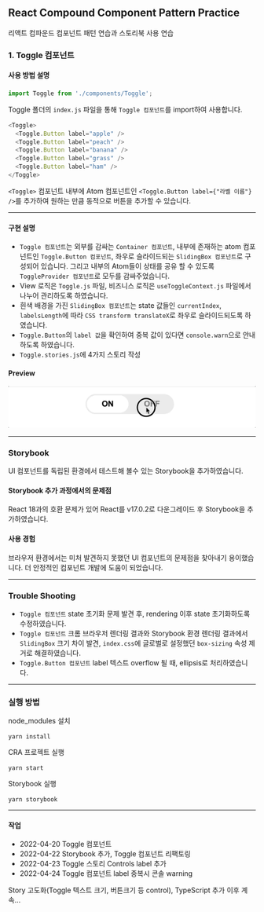 ## React Compound Component Pattern Practice

리액트 컴파운드 컴포넌트 패턴 연습과 스토리북 사용 연습

### 1. Toggle 컴포넌트

#### 사용 방법 설명

```javascript
import Toggle from './components/Toggle';
```

Toggle 폴더의 `index.js` 파일을 통해 `Toggle 컴포넌트`를 import하여 사용합니다.

```javascript
<Toggle>
  <Toggle.Button label="apple" />
  <Toggle.Button label="peach" />
  <Toggle.Button label="banana" />
  <Toggle.Button label="grass" />
  <Toggle.Button label="ham" />
</Toggle>
```

`<Toggle>` 컴포넌트 내부에 Atom 컴포넌트인 `<Toggle.Button label={"라벨 이름"} />`를 추가하여 원하는 만큼 동적으로 버튼을 추가할 수 있습니다.

---

#### 구현 설명

- `Toggle 컴포넌트`는 외부를 감싸는 `Container 컴포넌트`, 내부에 존재하는 atom 컴포넌트인 `Toggle.Button 컴포넌트`, 좌우로 슬라이드되는 `SlidingBox 컴포넌트`로 구성되어 있습니다. 그리고 내부의 Atom들이 상태를 공유 할 수 있도록 `ToggleProvider 컴포넌트`로 모두를 감싸주었습니다.
- View 로직은 `Toggle.js` 파일, 비즈니스 로직은 `useToggleContext.js` 파일에서 나누어 관리하도록 하였습니다.
- 흰색 배경을 가진 `SlidingBox 컴포넌트`는 state 값들인 `currentIndex`, `labelsLength`에 따라 `CSS transform translateX`로 좌우로 슬라이드되도록 하였습니다.
- `Toggle.Button`의 `label 값`을 확인하여 중복 값이 있다면 `console.warn`으로 안내하도록 하였습니다.
- `Toggle.stories.js`에 4가지 스토리 작성

#### Preview

<img src="./previews/togglePreview.gif" />

---

### Storybook

UI 컴포넌트를 독립된 환경에서 테스트해 볼수 있는 Storybook을 추가하였습니다.

#### Storybook 추가 과정에서의 문제점

React 18과의 호환 문제가 있어 React를 v17.0.2로 다운그레이드 후 Storybook을 추가하였습니다.

#### 사용 경험

브라우저 환경에서는 미처 발견하지 못했던 UI 컴포넌트의 문제점을 찾아내기 용이했습니다. 더 안정적인 컴포넌트 개발에 도움이 되었습니다.

---

### Trouble Shooting

- `Toggle 컴포넌트` state 초기화 문제 발견 후, rendering 이후 state 초기화하도록 수정하였습니다.
- `Toggle 컴포넌트` 크롬 브라우저 렌더링 결과와 Storybook 환경 렌더링 결과에서 `SlidingBox` 크기 차이 발견, `index.css`에 글로벌로 설정했던 `box-sizing` 속성 제거로 해결하였습니다.
- `Toggle.Button 컴포넌트` label 텍스트 overflow 될 때, ellipsis로 처리하였습니다.

---

### 실행 방법

node_modules 설치

```
yarn install
```

CRA 프로젝트 실행

```
yarn start
```

Storybook 실행

```
yarn storybook
```

---

#### 작업

- 2022-04-20 Toggle 컴포넌트
- 2022-04-22 Storybook 추가, Toggle 컴포넌트 리팩토링
- 2022-04-23 Toggle 스토리 Controls label 추가
- 2022-04-24 Toggle 컴포넌트 label 중복시 콘솔 warning

Story 고도화(Toggle 텍스트 크기, 버튼크기 등 control), TypeScript 추가
이후 계속...
